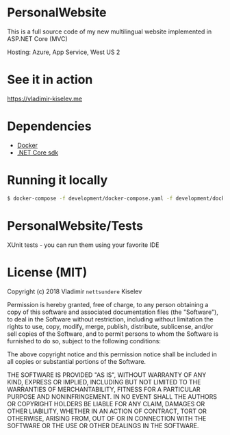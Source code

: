 # PersonalWebsite
This is a full source code of my new multilingual website implemented in ASP.NET Core (MVC)

Hosting: Azure, App Service, West US 2

# See it in action
https://vladimir-kiselev.me

# Dependencies
- [Docker](https://www.docker.com)
- [.NET Core sdk](https://www.microsoft.com/net/download)

# Running it locally
```sh
$ docker-compose -f development/docker-compose.yaml -f development/docker-compose-development.yaml up --build
```

# PersonalWebsite/Tests
XUnit tests - you can run them using your favorite IDE

# License (MIT)
Copyright (c) 2018 Vladimir `nettsundere` Kiselev

Permission is hereby granted, free of charge, to any person obtaining a copy of this software and associated documentation files (the "Software"), to deal in the Software without restriction, including without limitation the rights to use, copy, modify, merge, publish, distribute, sublicense, and/or sell copies of the Software, and to permit persons to whom the Software is furnished to do so, subject to the following conditions:

 The above copyright notice and this permission notice shall be included in all copies or substantial portions of the Software.

 THE SOFTWARE IS PROVIDED "AS IS", WITHOUT WARRANTY OF ANY KIND, EXPRESS OR IMPLIED, INCLUDING BUT NOT LIMITED TO THE WARRANTIES OF MERCHANTABILITY, FITNESS FOR A PARTICULAR PURPOSE AND NONINFRINGEMENT. IN NO EVENT SHALL THE AUTHORS OR COPYRIGHT HOLDERS BE LIABLE FOR ANY CLAIM, DAMAGES OR OTHER LIABILITY, WHETHER IN AN ACTION OF CONTRACT, TORT OR OTHERWISE, ARISING FROM, OUT OF OR IN CONNECTION WITH THE SOFTWARE OR THE USE OR OTHER DEALINGS IN THE SOFTWARE.

